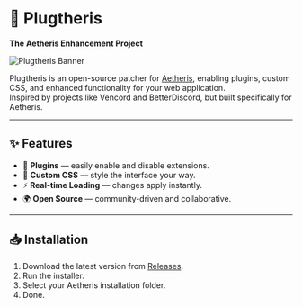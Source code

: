# 🌌 Plugtheris
**The Aetheris Enhancement Project** 

![Plugtheris Banner](images/banner.png)

Plugtheris is an open-source patcher for [Aetheris](#), enabling plugins, custom CSS, and enhanced functionality for your web application.  
Inspired by projects like Vencord and BetterDiscord, but built specifically for Aetheris.  

---

## ✨ Features
- 🔌 **Plugins** — easily enable and disable extensions.
- 🎨 **Custom CSS** — style the interface your way.
- ⚡ **Real-time Loading** — changes apply instantly.
- 🌍 **Open Source** — community-driven and collaborative.

---

## 📥 Installation
1. Download the latest version from [Releases](#).
2. Run the installer.
3. Select your Aetheris installation folder.
4. Done.
